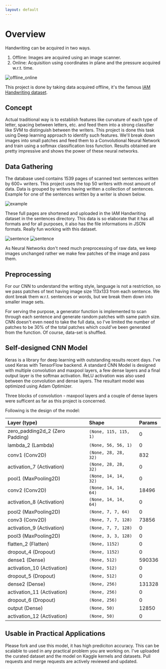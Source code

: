 ```yaml
---
layout: default
---
```


# Overview

Handwriting can be acquired in two ways. 
1.  Offline: Images are acquired using an image scanner.
2.  Online: Acquisition using coordinates in plane and the pressure acquired w.r.t. time.

![offline_online](https://kaggle2.blob.core.windows.net/competitions/kaggle/3385/media/stroke.png)

This project is done by taking data acquired offline, it's the famous [IAM Handwriting dataset](http://www.fki.inf.unibe.ch/databases/iam-handwriting-database).

## Concept

Actual traditional way is to establish features like curvature of each type of letter, spacing between letters, etc. and feed them into a strong classifier like SVM to distinguish between the writers. This project is done this task using Deep learning approach to identify such features. We'll break down images into small patches and feed them to a Convolutional Neural Network and train using a softmax classification loss function. Results obtained are pretty impressive and shows the power of these neural networks. 

## Data Gathering

The database used contains 1539 pages of scanned text sentences written by 600+ writers. This project uses the top 50 writers with most amount of data. Data is grouped by writers having written a collection of sentences. Example for one of the sentences written by a writer is shown below.

![example](https://github.com/TejasReddy9/handwriting_cnn/blob/master/docs/a01-011.png?raw=true)

These full pages are shortened and uploaded in the IAM Handwriting dataset in the sentences directory. This data is so elaborate that it has all formats and for all purposes, it also has the file informations in JSON formats. Really fun working with this dataset.

![sentence](https://github.com/TejasReddy9/handwriting_cnn/blob/master/a01-011-s00-00.png?raw=true)
![sentence](https://github.com/TejasReddy9/handwriting_cnn/blob/master/a01-011-s00-01.png?raw=true)

As Neural Networks don't need much preprocessing of raw data, we keep images unchanged rather we make few patches of the image and pass them.

## Preprocessing

For our CNN to understand the writing style, language is not a restriction, so we pass patches of text having image size 113x133 from each sentence. We dont break them w.r.t. sentences or words, but we break them down into smaller image sets. 

For serving the purpose, a generator function is implemented to scan through each sentence and generate random patches with same patch size. CNN doesn't even need to take the full data, so I've limited the number of patches to be 30% of the total patches which could've been generated from the function. Of course, data-set is shuffled.

## Self-designed CNN Model

Keras is a library for deep learning with outstanding results recent days. I've used Keras with TensorFlow backend. A standard CNN Model is designed with multiple convolution and maxpool layers, a few dense layers and a final output layer is the softmax activation. ReLU activation was also used between the convolution and dense layers. The resultant model was optimized using Adam Optimizer.

Three blocks of convolution - maxpool layers and a couple of dense layers were sufficent as far as this project is concerned.

Following is the design of the model:

| Layer (type)                     | Shape                 | Params |
|:---------------------------------|:----------------------|:-------|
| zero_padding2d_2 (Zero Padding)  | `(None, 115, 115, 1)` | 0      |
| lambda_2 (Lambda)                | `(None, 56, 56, 1)`   | 0      |
| conv1 (Conv2D)                   | `(None, 28, 28, 32)`  | 832    |
| activation_7 (Activation)        | `(None, 28, 28, 32)`  | 0      |
| pool1 (MaxPooling2D)             | `(None, 14, 14, 32)`  | 0      |
| conv2 (Conv2D)                   | `(None, 14, 14, 64)`  | 18496  |
| activation_8 (Activation)        | `(None, 14, 14, 64)`  | 0      |
| pool2 (MaxPooling2D)             | `(None, 7, 7, 64)`    | 0      |
| conv3 (Conv2D)                   | `(None, 7, 7, 128)`   | 73856  |
| activation_9 (Activation)        | `(None, 7, 7, 128)`   | 0      |
| pool3 (MaxPooling2D)             | `(None, 3, 3, 128)`   | 0      |
| flatten_2 (Flatten)              | `(None, 1152)`        | 0      |
| dropout_4 (Dropout)              | `(None, 1152)`        | 0      |
| dense1 (Dense)                   | `(None, 512)`         | 590336 |
| activation_10 (Activation)       | `(None, 512)`         | 0      |
| dropout_5 (Dropout)              | `(None, 512)`         | 0      |
| dense2 (Dense)                   | `(None, 256)`         | 131328 |
| activation_11 (Activation)       | `(None, 256)`         | 0      |
| dropout_6 (Dropout)              | `(None, 256)`         | 0      |
| output (Dense)                   | `(None, 50)`          | 12850  |
| activation_12 (Activation)       | `(None, 50)`          | 0      |

## Usable in Practical Applications

Please fork and use this model, it has high prediciton accuracy. This can be scalable to used in any practical problem you are working on. I've uploaded the curated dataset and the model on Kaggle kernels and datasets. Pull requests and merge requests are actively reviewed and updated.





